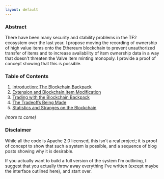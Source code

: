 ```yaml
---
layout: default
---
```


### Abstract

There have been many security and stability problems in the TF2 ecosystem over the last year. I propose moving the recording of ownership of high value items onto the Ethereum blockchain to prevent unauthorized transfer of items and to increase availability of item ownership data in a way that doesn't threaten the Valve item minting monopoly. I provide a proof of concept showing that this is possible.

### Table of Contents

1. [Introduction: The Blockchain Backpack](part1.html)
2. [Extension and Blockchain Item Modification](part2.html)
3. [Trading with the Blockchain Backpack](part3.html)
4. [The Tradeoffs Being Made](part4.html)
5. [Statistics and Stranges on the Blockchain](part5.html)

_(more to come)_

### Disclaimer

While all the code is Apache 2.0 licensed, this isn't a real project; it is proof of concept to show that such a system is possible, and a sequence of blog posts showing why it is desirable.

If you actually want to build a full version of the system I'm outlining, I suggest that you actually throw away everything I've written (except maybe the interface outlined here), and start over.
